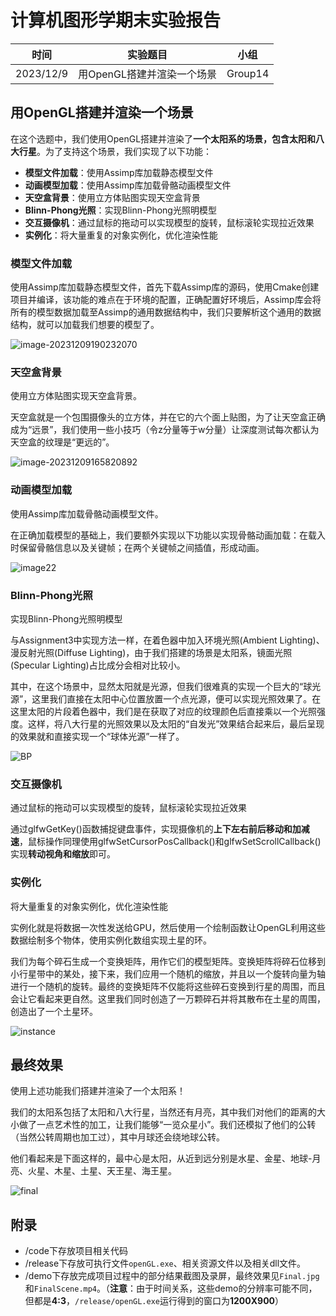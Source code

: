 # **计算机图形学期末实验报告**

|   时间    |          实验题目          |  小组   |
| :-------: | :------------------------: | :-----: |
| 2023/12/9 | 用OpenGL搭建并渲染一个场景 | Group14 |

## 用OpenGL搭建并渲染一个场景

在这个选题中，我们使用OpenGL搭建并渲染了**一个太阳系的场景，包含太阳和八大行星**。为了支持这个场景，我们实现了以下功能：

- **模型文件加载**：使用Assimp库加载静态模型文件
- **动画模型加载**：使用Assimp库加载骨骼动画模型文件
- **天空盒背景**：使用立方体贴图实现天空盒背景
- **Blinn-Phong光照**：实现Blinn-Phong光照明模型
- **交互摄像机**：通过鼠标的拖动可以实现模型的旋转，鼠标滚轮实现拉近效果
- **实例化**：将大量重复的对象实例化，优化渲染性能

### 模型文件加载

使用Assimp库加载静态模型文件，首先下载Assimp库的源码，使用Cmake创建项目并编译，该功能的难点在于环境的配置，正确配置好环境后，Assimp库会将所有的模型数据加载至Assimp的通用数据结构中，我们只要解析这个通用的数据结构，就可以加载我们想要的模型了。

![image-20231209190232070](\demo\模型文件加载.png)

### 天空盒背景

使用立方体贴图实现天空盒背景。

天空盒就是一个包围摄像头的立方体，并在它的六个面上贴图，为了让天空盒正确成为“远景”，我们使用一些小技巧（令z分量等于w分量）让深度测试每次都认为天空盒的纹理是“更远的”。

![image-20231209165820892](demo\天空盒背景.png)

### 动画模型加载

使用Assimp库加载骨骼动画模型文件。

在正确加载模型的基础上，我们要额外实现以下功能以实现骨骼动画加载：在载入时保留骨骼信息以及关键帧；在两个关键帧之间插值，形成动画。

![image22](\demo\动画模型加载.gif)

### Blinn-Phong光照

实现Blinn-Phong光照明模型

与Assignment3中实现方法一样，在着色器中加入环境光照(Ambient Lighting)、漫反射光照(Diffuse Lighting)，由于我们搭建的场景是太阳系，镜面光照(Specular Lighting)占比成分会相对比较小。

其中，在这个场景中，显然太阳就是光源，但我们很难真的实现一个巨大的“球光源”，这里我们直接在太阳中心位置放置一个点光源，便可以实现光照效果了。在这里太阳的片段着色器中，我们是在获取了对应的纹理颜色后直接乘以一个光照强度。这样，将八大行星的光照效果以及太阳的“自发光”效果结合起来后，最后呈现的效果就和直接实现一个“球体光源”一样了。

![BP](\demo\BP光照.jpg)

### 交互摄像机

通过鼠标的拖动可以实现模型的旋转，鼠标滚轮实现拉近效果

通过glfwGetKey()函数捕捉键盘事件，实现摄像机的**上下左右前后移动和加减速**，鼠标操作同理使用glfwSetCursorPosCallback()和glfwSetScrollCallback()实现**转动视角和缩放**即可。

### 实例化

将大量重复的对象实例化，优化渲染性能

实例化就是将数据一次性发送给GPU，然后使用一个绘制函数让OpenGL利用这些数据绘制多个物体，使用实例化数组实现土星的环。

我们为每个碎石生成一个变换矩阵，用作它们的模型矩阵。变换矩阵将碎石位移到小行星带中的某处，接下来，我们应用一个随机的缩放，并且以一个旋转向量为轴进行一个随机的旋转。最终的变换矩阵不仅能将这些碎石变换到行星的周围，而且会让它看起来更自然。这里我们同时创造了一万颗碎石并将其散布在土星的周围，创造出了一个土星环。

![instance](\demo\实例化.jpg)

## 最终效果

使用上述功能我们搭建并渲染了一个太阳系！

我们的太阳系包括了太阳和八大行星，当然还有月亮，其中我们对他们的距离的大小做了一点艺术性的加工，让我们能够“一览众星小”。我们还模拟了他们的公转（当然公转周期也加工过），其中月球还会绕地球公转。

他们看起来是下面这样的，最中心是太阳，从近到远分别是水星、金星、地球-月亮、火星、木星、土星、天王星、海王星。

![final](\demo\Final.jpg)

## 附录

- /code下存放项目相关代码
- /release下存放可执行文件`openGL.exe`、相关资源文件以及相关dll文件。
- /demo下存放完成项目过程中的部分结果截图及录屏，最终效果见`Final.jpg`和`FinalScene.mp4`。（**注意**：由于时间关系，这些demo的分辨率可能不同，但都是**4:3**，`/release/openGL.exe`运行得到的窗口为**1200X900**）

